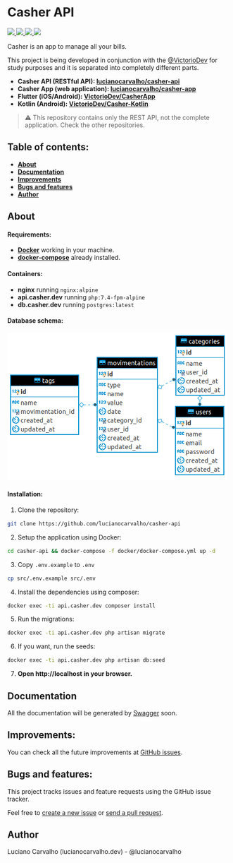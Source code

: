 # Casher API

<p align="left">
    <a href="https://cloud.drone.io/lucianocarvalho/casher-api">
        <img src="https://cloud.drone.io/api/badges/lucianocarvalho/casher-api/status.svg" />
    </a>
    <a href="https://scrutinizer-ci.com/g/lucianocarvalho/casher-api/?branch=master">
        <img src="https://scrutinizer-ci.com/g/lucianocarvalho/casher-api/badges/quality-score.png?b=master" />
    </a>
    <a href="https://scrutinizer-ci.com/g/lucianocarvalho/casher-api/?branch=master">
        <img src="https://scrutinizer-ci.com/g/lucianocarvalho/casher-api/badges/coverage.png?b=master" />
    </a>
    <a href="https://scrutinizer-ci.com/g/lucianocarvalho/casher-api/badges/code-intelligence.svg?b=master">
        <img src="https://scrutinizer-ci.com/g/lucianocarvalho/casher-api/badges/coverage.png?b=master" />
    </a>
</p>

Casher is an app to manage all your bills.

This project is being developed in conjunction with the [@VictorioDev](https://github.com/VictorioDev) for study purposes and it is separated into completely different parts.

- **Casher API (RESTful API): [lucianocarvalho/casher-api](https://github.com/lucianocarvalho/casher-api)**
- **Casher App (web application): [lucianocarvalho/casher-app](https://github.com/lucianocarvalho/casher-app)**
- **Flutter (iOS/Android): [VictorioDev/CasherApp](https://github.com/VictorioDev/CasherApp)**
- **Kotlin (Android): [VictorioDev/Casher-Kotlin](https://github.com/VictorioDev/Casher-Kotlin)**

> :warning: This repository contains only the REST API, not the complete application. Check the other repositories.

## Table of contents:

* **[About](#about)**
* **[Documentation](#documentation)**
* **[Improvements](#improvements)**
* **[Bugs and features](#bugs-and-features)**
* **[Author](#author)**

## About

#### Requirements:
- **[Docker](https://www.docker.com/)** working in your machine.
- **[docker-compose](https://docs.docker.com/compose/)** already installed.

#### Containers:
- **nginx** running `nginx:alpine`
- **api.casher.dev** running `php:7.4-fpm-alpine`
- **db.casher.dev** running `postgres:latest`

#### Database schema:

<img id="casher-api" src="database-schema.png" alt="Casher Database Schema">

#### Installation:

1. Clone the repository:
```bash
git clone https://github.com/lucianocarvalho/casher-api
```

2. Setup the application using Docker:
```bash
cd casher-api && docker-compose -f docker/docker-compose.yml up -d
```

3. Copy `.env.example` to `.env`
```bash
cp src/.env.example src/.env
```

4. Install the dependencies using composer:
```bash
docker exec -ti api.casher.dev composer install
```

5. Run the migrations:
```bash
docker exec -ti api.casher.dev php artisan migrate
```

6. If you want, run the seeds:
```bash
docker exec -ti api.casher.dev php artisan db:seed
```

7. **Open http://localhost in your browser.**

## Documentation

All the documentation will be generated by [Swagger](https://swagger.io/) soon.

## Improvements:

You can check all the future improvements at [GitHub issues](https://github.com/lucianocarvalho/casher-api/issues).

## Bugs and features:

This project tracks issues and feature requests using the GitHub issue tracker.

Feel free to [create a new issue](https://github.com/lucianocarvalho/casher-api/issues) or [send a pull request](https://github.com/lucianocarvalho/casher-api/pulls).

## Author

Luciano Carvalho (lucianocarvalho.dev) - @lucianocarvalho
